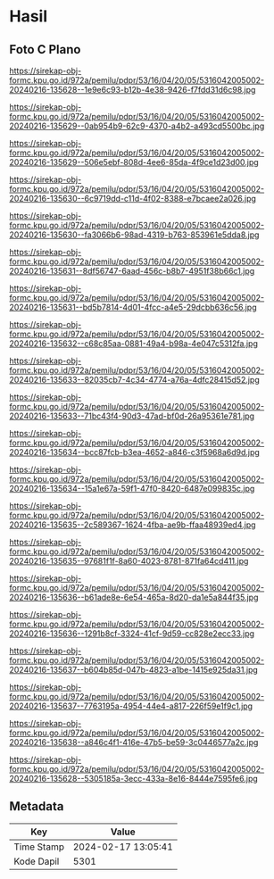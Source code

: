 # Hasil

## Foto C Plano

https://sirekap-obj-formc.kpu.go.id/972a/pemilu/pdpr/53/16/04/20/05/5316042005002-20240216-135628--1e9e6c93-b12b-4e38-9426-f7fdd31d6c98.jpg

https://sirekap-obj-formc.kpu.go.id/972a/pemilu/pdpr/53/16/04/20/05/5316042005002-20240216-135629--0ab954b9-62c9-4370-a4b2-a493cd5500bc.jpg

https://sirekap-obj-formc.kpu.go.id/972a/pemilu/pdpr/53/16/04/20/05/5316042005002-20240216-135629--506e5ebf-808d-4ee6-85da-4f9ce1d23d00.jpg

https://sirekap-obj-formc.kpu.go.id/972a/pemilu/pdpr/53/16/04/20/05/5316042005002-20240216-135630--6c9719dd-c11d-4f02-8388-e7bcaee2a026.jpg

https://sirekap-obj-formc.kpu.go.id/972a/pemilu/pdpr/53/16/04/20/05/5316042005002-20240216-135630--fa3066b6-98ad-4319-b763-853961e5dda8.jpg

https://sirekap-obj-formc.kpu.go.id/972a/pemilu/pdpr/53/16/04/20/05/5316042005002-20240216-135631--8df56747-6aad-456c-b8b7-4951f38b66c1.jpg

https://sirekap-obj-formc.kpu.go.id/972a/pemilu/pdpr/53/16/04/20/05/5316042005002-20240216-135631--bd5b7814-4d01-4fcc-a4e5-29dcbb636c56.jpg

https://sirekap-obj-formc.kpu.go.id/972a/pemilu/pdpr/53/16/04/20/05/5316042005002-20240216-135632--c68c85aa-0881-49a4-b98a-4e047c5312fa.jpg

https://sirekap-obj-formc.kpu.go.id/972a/pemilu/pdpr/53/16/04/20/05/5316042005002-20240216-135633--82035cb7-4c34-4774-a76a-4dfc28415d52.jpg

https://sirekap-obj-formc.kpu.go.id/972a/pemilu/pdpr/53/16/04/20/05/5316042005002-20240216-135633--71bc43f4-90d3-47ad-bf0d-26a95361e781.jpg

https://sirekap-obj-formc.kpu.go.id/972a/pemilu/pdpr/53/16/04/20/05/5316042005002-20240216-135634--bcc87fcb-b3ea-4652-a846-c3f5968a6d9d.jpg

https://sirekap-obj-formc.kpu.go.id/972a/pemilu/pdpr/53/16/04/20/05/5316042005002-20240216-135634--15a1e67a-59f1-47f0-8420-6487e099835c.jpg

https://sirekap-obj-formc.kpu.go.id/972a/pemilu/pdpr/53/16/04/20/05/5316042005002-20240216-135635--2c589367-1624-4fba-ae9b-ffaa48939ed4.jpg

https://sirekap-obj-formc.kpu.go.id/972a/pemilu/pdpr/53/16/04/20/05/5316042005002-20240216-135635--97681f1f-8a60-4023-8781-871fa64cd411.jpg

https://sirekap-obj-formc.kpu.go.id/972a/pemilu/pdpr/53/16/04/20/05/5316042005002-20240216-135636--b61ade8e-6e54-465a-8d20-da1e5a844f35.jpg

https://sirekap-obj-formc.kpu.go.id/972a/pemilu/pdpr/53/16/04/20/05/5316042005002-20240216-135636--1291b8cf-3324-41cf-9d59-cc828e2ecc33.jpg

https://sirekap-obj-formc.kpu.go.id/972a/pemilu/pdpr/53/16/04/20/05/5316042005002-20240216-135637--b604b85d-047b-4823-a1be-1415e925da31.jpg

https://sirekap-obj-formc.kpu.go.id/972a/pemilu/pdpr/53/16/04/20/05/5316042005002-20240216-135637--7763195a-4954-44e4-a817-226f59e1f9c1.jpg

https://sirekap-obj-formc.kpu.go.id/972a/pemilu/pdpr/53/16/04/20/05/5316042005002-20240216-135638--a846c4f1-416e-47b5-be59-3c0446577a2c.jpg

https://sirekap-obj-formc.kpu.go.id/972a/pemilu/pdpr/53/16/04/20/05/5316042005002-20240216-135628--5305185a-3ecc-433a-8e16-8444e7595fe6.jpg


## Metadata

| Key        | Value               |
| ---------- | ------------------- |
| Time Stamp | 2024-02-17 13:05:41 |
| Kode Dapil | 5301                |



